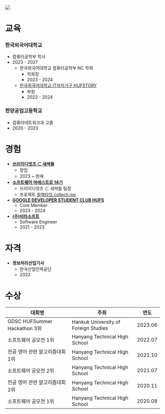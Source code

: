 ![](https://capsule-render.vercel.app/api?type=Waving&color=638fda&height=200&section=header&text=강대현%20&fontSize=70&&fontColor=ffffff)

<!--
* **Name : Daehyun Kang**
* **Address : 13, Macheon-ro 61ma-gil, Songpa-gu, Seoul, Republic of Korea**
* **Phone : (+82) 5112-2413**
* **Email : daehyuh@gmail.com**
* **Age : 20**

## About Me
2020년도에 **한양공업고등학교**를 입학하여 **컴퓨터네트워크**를 전공하며</br>
다음 해 2021년도부터 **(주)비타소프트**에서 **소프트웨어 엔지니어**로 근무하였습니다.</br></br>
2023년도에 **한국외국어대학교**에 입학하여 **컴퓨터공학**을 전공하며
**(주)비타소프트**를 **퇴사**하고 **소프트웨어 마에스트로 14기** 과정에 합류하였습니다.</br></br>
현재 **소프트웨어 마에스트로 14기** 과정을 수료하였고    
**쓰리이디엇츠**를 **창업**하여 **개발/창업 역량**을 쌓아나가고 있습니다.

## Skill
* **Backend**
  * Language
    * Java/Kotlin
    * Python
  * FrameWork
    * Spring/SpringBoot
    * Django
    * JSP
  * Database
    * Oracle
    * Mysql/MariaDB
    * Redis
    * Another*
  * ETC
    * Linux
    * Docker
    * Cloud
* **Front-end**
  * HTML
  * CSS
  * JS
  * FrameWork
    * NO
* **ETC**
  * Language
    * C/C++/C#
  * Cloud
    * AWS
    * OCI
-->
# 교육
### **한국외국어대학교**
  - 컴퓨터공학부 학사
  - 2023 - 2027
    + 한국외국어대학교 컴퓨터공학부 NC 학회
      + 학회장
      + 2023 - 2024
    + [한국외국어대학교 IT자치기구 HUFSTORY](https://www.facebook.com/storyhufs/)
      + 부원
      + 2023 - 2024
### **한양공업고등학교**
  - 컴퓨터네트워크과 고졸
  - 2020 - 2023
# 경험
* **[쓰리이디엇츠 ⊂ 새싹들](https://www.collecti.me/)**
  - 창업
  - 2023 ~ 현재
* **[소프트웨어 마에스트로 14기](https://www.swmaestro.org/)**
  + 쓰리이디엇츠 ⊂ 새싹들 팀장
  + 프로젝트 [컬렉타임 collecti.me](https://collecti.me)
* **[GOOGLE DEVELOPER STUDENT CLUB HUFS](https://gdsc.community.dev/hankuk-university-of-foreign-studies/)**
  - Core Member
  - 2023 - 2024
* **[(주)비타소프트](http://www.vitasoft.co.kr/)**
  - Software Engineer
  - 2021 - 2023
# 자격
* **정보처리산업기사**
  * 한국산업인력공단
  * 2022
# 수상
| 대회명                |주최|연도|
|--------------------|---|---|
| GDSC HUFSummer Hackathon 3위 |Hankuk University of Foreign Studies|2023.06|
| 소프트웨어 공모전 1위        |Hanyang Technical High School|2022.07|
| 전공 영어 관련 알고리즘대회 1위  |Hanyang Technical High School|2021.10|
| 소프트웨어 공모전 2위       |Hanyang Technical High School|2021.07|
| 전공 영어 관련 알고리즘대회 2위  |Hanyang Technical High School|2020.11|
| 소프트웨어 공모전 1위        |Hanyang Technical High School|2020.08|

